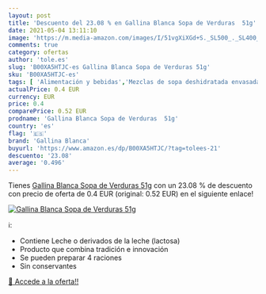 ```yaml
---
layout: post
title: 'Descuento del 23.08 % en Gallina Blanca Sopa de Verduras  51g'
date: 2021-05-04 13:11:10
image: 'https://m.media-amazon.com/images/I/51vgXiXGd+S._SL500_._SL400_.jpg'
comments: true
category: ofertas
author: 'tole.es'
slug: 'B00XA5HTJC-es Gallina Blanca Sopa de Verduras 51g'
sku: 'B00XA5HTJC-es'
tags: [ 'Alimentación y bebidas','Mezclas de sopa deshidratada envasadas','Platos preparados envasados','blanca','gallina','gallina blanca', ]
actualPrice: 0.4 EUR
currency: EUR
price: 0.4
comparePrice: 0.52 EUR
prodname: 'Gallina Blanca Sopa de Verduras  51g'
country: 'es'
flag: '🇪🇸'
brand: 'Gallina Blanca'
buyurl: 'https://www.amazon.es/dp/B00XA5HTJC/?tag=tolees-21'
descuento: '23.08'
average: '0.496'
---
```


Tienes [Gallina Blanca Sopa de Verduras  51g](https://www.amazon.es/dp/B00XA5HTJC/?tag=tolees-21) con un 23.08 % de descuento con precio de oferta de 0.4 EUR (original: 0.52 EUR) en el siguiente enlace!

[![Gallina Blanca Sopa de Verduras  51g](https://m.media-amazon.com/images/I/51vgXiXGd+S._SL500_._SL400_.jpg)](https://www.amazon.es/dp/B00XA5HTJC/?tag=tolees-21)

ℹ️:

- Contiene Leche o derivados de la leche (lactosa)
- Producto que combina tradición e innovación
- Se pueden preparar 4 raciones
- Sin conservantes

[🛒 Accede a la oferta!!](https://www.amazon.es/dp/B00XA5HTJC/?tag=tolees-21)
